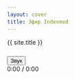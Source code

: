 ```yaml
---
layout: cover
title: Эфир Indexmod
---
```

<!-- Основной градиентный фон -->
<div class="gradient"></div>
<!-- Контейнер с заголовком, мигающим кружком и временем -->
<div class="header-info">
  <span>{{ site.title }}</span>
  <div class="blinking-circle"></div>
  <div id="timeDisplay"></div>
  <img src="/reload_icon.png" alt="Reload" style="cursor: pointer; margin-left: 5px; height: 21px;" onclick="location.reload()">
</div>

<!-- Скрытый аудио плеер -->
<div class="audio-container" style="display: none;">
  <audio id="audioPlayer">
    <source id="audioSource" src="" type="audio/mpeg">
    Ваш браузер не поддерживает аудио элемент.
  </audio>
</div>

<!-- Кастомный аудио-плеер -->

  <div class="custom-audio-player">
    <button id="play-pause-btn">Звук</button>
    <div class="progress-container">
      <div class="progress-bar" id="progress-bar"></div>
    </div>
    <span id="current-time">0:00</span>
    <span style="color: black;">/</span>
    <span id="duration">0:00</span>
  </div>



<!-- Скрытая сетка программ -->
<div id="programsContainer" class="programs-grid" style="display: none;">
  {% assign mypages = site.html_pages | where: "type", "program" | sort: "start_time" %}
  {% for page in mypages %}
    <div class="program-card">
      <p class="program_time">{{ page.start_time }}</p>
      <a href="{{ site.baseurl }}{{ page.permalink }}">{{ page.title }}</a>
      <a class="audio-link-{{ page.start_time | date: '%H' }}" href="/assets/audio/{{ page.permalink }}.mp3" style="display: none;">Audio</a>
    </div>
  {% endfor %}
</div>

<!-- Подключение скриптов -->
<script src="{{ site.baseurl }}/assets/js/timeDisplay.js"></script>
<script src="{{ site.baseurl }}/assets/js/loadCurrentHourAudio.js"></script>

